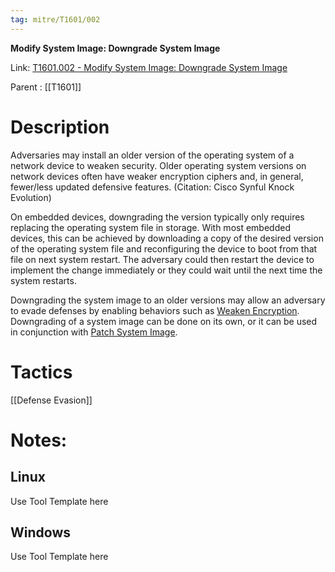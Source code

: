 ```yaml
---
tag: mitre/T1601/002
---
```


**Modify System Image: Downgrade System Image**

Link: [T1601.002 - Modify System Image: Downgrade System Image](https://attack.mitre.org/techniques/T1601/002)

Parent : [[T1601]]


# Description

Adversaries may install an older version of the operating system of a network device to weaken security.  Older operating system versions on network devices often have weaker encryption ciphers and, in general, fewer/less updated defensive features. (Citation: Cisco Synful Knock Evolution)

On embedded devices, downgrading the version typically only requires replacing the operating system file in storage.  With most embedded devices, this can be achieved by downloading a copy of the desired version of the operating system file and reconfiguring the device to boot from that file on next system restart.  The adversary could then restart the device to implement the change immediately or they could wait until the next time the system restarts.

Downgrading the system image to an older versions may allow an adversary to evade defenses by enabling behaviors such as [Weaken Encryption](https://attack.mitre.org/techniques/T1600).  Downgrading of a system image can be done on its own, or it can be used in conjunction with [Patch System Image](https://attack.mitre.org/techniques/T1601/001).  

# Tactics


[[Defense Evasion]]


# Notes:

## Linux

Use Tool Template here

## Windows

Use Tool Template here